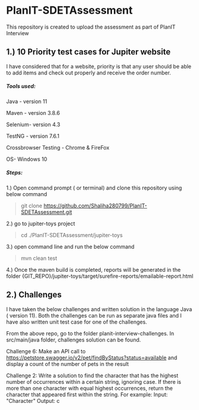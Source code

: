 # PlanIT-SDETAssessment
This repository is created to upload the assessment as part of PlanIT Interview

## 1.) 10 Priority test cases for Jupiter website

I have considered that for a website, priority is that any user should be able to add items and check out properly and receive the order number.

##### Tools used:

Java - version 11

Maven - version 3.8.6

Selenium- version 4.3

TestNG - version 7.6.1 

Crossbrowser Testing - Chrome & FireFox

OS- Windows 10

##### Steps: 

1.) Open command prompt ( or terminal) and clone this repository using below command
> git clone https://github.com/Shaliha280799/PlanIT-SDETAssessment.git

2.) go to jupiter-toys project 
> cd ./PlanIT-SDETAssessment/jupiter-toys

3.) open command line and run the below  command
> mvn clean test

4.) Once the maven build is completed, reports will be generated in the folder {GIT_REPO}/jupiter-toys/target/surefire-reports/emailable-report.html


## 2.) Challenges

I have taken the below challenges and written solution in the language Java ( version 11). Both the challenges can be run as separate java files and I have also written unit test case for one of the challenges.

From the above repo, go to the folder planit-interview-challenges. In src/main/java folder, challenges solution can be found.

Challenge 6:
Make an API call to https://petstore.swagger.io/v2/pet/findByStatus?status=available and display a count of
the number of pets in the result

Challenge 2:
Write a solution to find the character that has the highest number of occurrences within a certain string, ignoring
case. If there is more than one character with equal highest occurrences, return the character that appeared first
within the string.
For example:
Input: "Character"
Output: c





